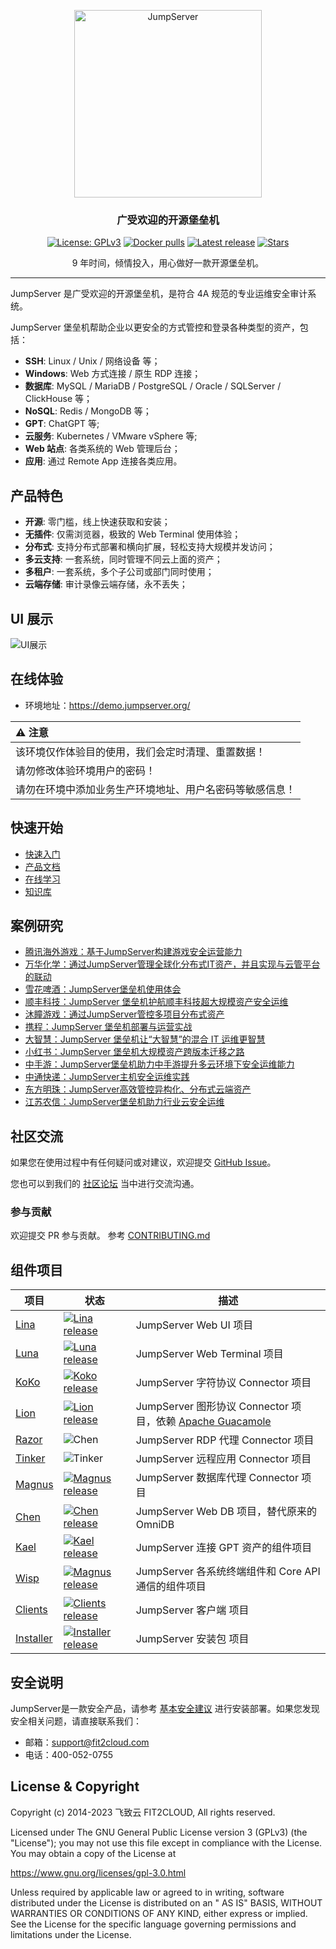 <p align="center">
  <a href="https://jumpserver.org"><img src="https://download.jumpserver.org/images/jumpserver-logo.svg" alt="JumpServer" width="300" /></a>
</p>
<h3 align="center">广受欢迎的开源堡垒机</h3>

<p align="center">
  <a href="https://www.gnu.org/licenses/gpl-3.0.html"><img src="https://img.shields.io/github/license/jumpserver/jumpserver" alt="License: GPLv3"></a>
  <a href="https://hub.docker.com/u/jumpserver"><img src="https://img.shields.io/docker/pulls/jumpserver/jms_all.svg" alt="Docker pulls"></a>
  <a href="https://github.com/jumpserver/jumpserver/releases/latest"><img src="https://img.shields.io/github/v/release/jumpserver/jumpserver" alt="Latest release"></a>
  <a href="https://github.com/jumpserver/jumpserver"><img src="https://img.shields.io/github/stars/jumpserver/jumpserver?color=%231890FF&style=flat-square" alt="Stars"></a>
</p>


<p align="center">
    9 年时间，倾情投入，用心做好一款开源堡垒机。
</p>

------------------------------
JumpServer 是广受欢迎的开源堡垒机，是符合 4A 规范的专业运维安全审计系统。

JumpServer 堡垒机帮助企业以更安全的方式管控和登录各种类型的资产，包括：

- **SSH**: Linux / Unix / 网络设备 等；
- **Windows**: Web 方式连接 / 原生 RDP 连接；
- **数据库**: MySQL / MariaDB / PostgreSQL / Oracle / SQLServer / ClickHouse 等；
- **NoSQL**: Redis / MongoDB 等；
- **GPT**: ChatGPT 等;
- **云服务**: Kubernetes / VMware vSphere 等;
- **Web 站点**: 各类系统的 Web 管理后台；
- **应用**: 通过 Remote App 连接各类应用。

## 产品特色

- **开源**: 零门槛，线上快速获取和安装；
- **无插件**: 仅需浏览器，极致的 Web Terminal 使用体验；
- **分布式**: 支持分布式部署和横向扩展，轻松支持大规模并发访问；
- **多云支持**: 一套系统，同时管理不同云上面的资产；
- **多租户**: 一套系统，多个子公司或部门同时使用；
- **云端存储**: 审计录像云端存储，永不丢失；

## UI 展示

![UI展示](https://docs.jumpserver.org/zh/v3/img/dashboard.png)

## 在线体验

- 环境地址：<https://demo.jumpserver.org/>

| :warning: 注意                 |
|:-----------------------------|
| 该环境仅作体验目的使用，我们会定时清理、重置数据！    |
| 请勿修改体验环境用户的密码！               |
| 请勿在环境中添加业务生产环境地址、用户名密码等敏感信息！ |

## 快速开始

- [快速入门](https://docs.jumpserver.org/zh/v3/quick_start/)
- [产品文档](https://docs.jumpserver.org)
- [在线学习](https://edu.fit2cloud.com/page/2635362)
- [知识库](https://kb.fit2cloud.com/categories/jumpserver)

## 案例研究

- [腾讯海外游戏：基于JumpServer构建游戏安全运营能力](https://blog.fit2cloud.com/?p=3704)
- [万华化学：通过JumpServer管理全球化分布式IT资产，并且实现与云管平台的联动](https://blog.fit2cloud.com/?p=3504)
- [雪花啤酒：JumpServer堡垒机使用体会](https://blog.fit2cloud.com/?p=3412)
- [顺丰科技：JumpServer 堡垒机护航顺丰科技超大规模资产安全运维](https://blog.fit2cloud.com/?p=1147)
- [沐瞳游戏：通过JumpServer管控多项目分布式资产](https://blog.fit2cloud.com/?p=3213)
- [携程：JumpServer 堡垒机部署与运营实战](https://blog.fit2cloud.com/?p=851)
- [大智慧：JumpServer 堡垒机让“大智慧”的混合 IT 运维更智慧](https://blog.fit2cloud.com/?p=882)
- [小红书：JumpServer 堡垒机大规模资产跨版本迁移之路](https://blog.fit2cloud.com/?p=516)
- [中手游：JumpServer堡垒机助力中手游提升多云环境下安全运维能力](https://blog.fit2cloud.com/?p=732)
- [中通快递：JumpServer主机安全运维实践](https://blog.fit2cloud.com/?p=708)
- [东方明珠：JumpServer高效管控异构化、分布式云端资产](https://blog.fit2cloud.com/?p=687)
- [江苏农信：JumpServer堡垒机助力行业云安全运维](https://blog.fit2cloud.com/?p=666)

## 社区交流

如果您在使用过程中有任何疑问或对建议，欢迎提交 [GitHub Issue](https://github.com/jumpserver/jumpserver/issues/new/choose)。

您也可以到我们的 [社区论坛](https://bbs.fit2cloud.com/c/js/5) 当中进行交流沟通。

### 参与贡献

欢迎提交 PR 参与贡献。 参考 [CONTRIBUTING.md](https://github.com/jumpserver/jumpserver/blob/dev/CONTRIBUTING.md)

## 组件项目

| 项目                                                     | 状态                                                                                                                                                                     | 描述                                                                                |
|--------------------------------------------------------|------------------------------------------------------------------------------------------------------------------------------------------------------------------------|-----------------------------------------------------------------------------------|
| [Lina](https://github.com/jumpserver/lina)             | <a href="https://github.com/jumpserver/lina/releases"><img alt="Lina release" src="https://img.shields.io/github/release/jumpserver/lina.svg" /></a>                   | JumpServer Web UI 项目                                                              |
| [Luna](https://github.com/jumpserver/luna)             | <a href="https://github.com/jumpserver/luna/releases"><img alt="Luna release" src="https://img.shields.io/github/release/jumpserver/luna.svg" /></a>                   | JumpServer Web Terminal 项目                                                        |
| [KoKo](https://github.com/jumpserver/koko)             | <a href="https://github.com/jumpserver/koko/releases"><img alt="Koko release" src="https://img.shields.io/github/release/jumpserver/koko.svg" /></a>                   | JumpServer 字符协议 Connector 项目                                                      |
| [Lion](https://github.com/jumpserver/lion-release)     | <a href="https://github.com/jumpserver/lion-release/releases"><img alt="Lion release" src="https://img.shields.io/github/release/jumpserver/lion-release.svg" /></a>   | JumpServer 图形协议 Connector 项目，依赖 [Apache Guacamole](https://guacamole.apache.org/) |
| [Razor](https://github.com/jumpserver/razor)           | <img alt="Chen" src="https://img.shields.io/badge/release-私有发布-red" />                                                                                                 | JumpServer RDP 代理 Connector 项目                                                    |
| [Tinker](https://github.com/jumpserver/tinker)         | <img alt="Tinker" src="https://img.shields.io/badge/release-私有发布-red" />                                                                                               | JumpServer 远程应用 Connector 项目                                                      |
| [Magnus](https://github.com/jumpserver/magnus-release) | <a href="https://github.com/jumpserver/magnus-release/releases"><img alt="Magnus release" src="https://img.shields.io/github/release/jumpserver/magnus-release.svg" /> | JumpServer 数据库代理 Connector 项目                                                     |
| [Chen](https://github.com/jumpserver/chen-release)     | <a href="https://github.com/jumpserver/chen-release/releases"><img alt="Chen release" src="https://img.shields.io/github/release/jumpserver/chen-release.svg" />       | JumpServer Web DB 项目，替代原来的 OmniDB                                                 |
| [Kael](https://github.com/jumpserver/kael)             | <a href="https://github.com/jumpserver/kael/releases"><img alt="Kael release" src="https://img.shields.io/github/release/jumpserver/kael.svg" />                       | JumpServer 连接 GPT 资产的组件项目                                                         |
| [Wisp](https://github.com/jumpserver/wisp)             | <a href="https://github.com/jumpserver/wisp/releases"><img alt="Magnus release" src="https://img.shields.io/github/release/jumpserver/wisp.svg" />                     | JumpServer 各系统终端组件和 Core API 通信的组件项目                                              |
| [Clients](https://github.com/jumpserver/clients)       | <a href="https://github.com/jumpserver/clients/releases"><img alt="Clients release" src="https://img.shields.io/github/release/jumpserver/clients.svg" />              | JumpServer 客户端 项目                                                                 |
| [Installer](https://github.com/jumpserver/installer)   | <a href="https://github.com/jumpserver/installer/releases"><img alt="Installer release" src="https://img.shields.io/github/release/jumpserver/installer.svg" />        | JumpServer 安装包 项目                                                                 |

## 安全说明

JumpServer是一款安全产品，请参考 [基本安全建议](https://docs.jumpserver.org/zh/master/install/install_security/)
进行安装部署。如果您发现安全相关问题，请直接联系我们：

- 邮箱：support@fit2cloud.com
- 电话：400-052-0755

## License & Copyright

Copyright (c) 2014-2023 飞致云 FIT2CLOUD, All rights reserved.

Licensed under The GNU General Public License version 3 (GPLv3)  (the "License"); you may not use this file except in
compliance with the License. You may obtain a copy of the License at

https://www.gnu.org/licenses/gpl-3.0.html

Unless required by applicable law or agreed to in writing, software distributed under the License is distributed on an "
AS IS" BASIS, WITHOUT WARRANTIES OR CONDITIONS OF ANY KIND, either express or implied. See the License for the specific
language governing permissions and limitations under the License.
